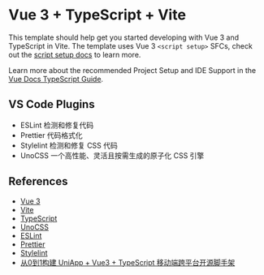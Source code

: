 # Vue 3 + TypeScript + Vite

This template should help get you started developing with Vue 3 and TypeScript in Vite. The template uses Vue 3 `<script setup>` SFCs, check out the [script setup docs](https://v3.vuejs.org/api/sfc-script-setup.html#sfc-script-setup) to learn more.

Learn more about the recommended Project Setup and IDE Support in the [Vue Docs TypeScript Guide](https://vuejs.org/guide/typescript/overview.html#project-setup).

## VS Code Plugins

- ESLint 检测和修复代码
- Prettier 代码格式化
- Stylelint 检测和修复 CSS 代码
- UnoCSS 一个高性能、灵活且按需生成的原子化 CSS 引擎

## References

- [Vue 3](https://v3.vuejs.org/)
- [Vite](https://vitejs.dev/guide/)
- [TypeScript](https://www.typescriptlang.org/)
- [UnoCSS](https://github.com/antfu/unocss)
- [ESLint](https://eslint.org/)
- [Prettier](https://prettier.io/)
- [Stylelint](https://stylelint.io/)
- [从0到1构建 UniApp + Vue3 + TypeScript 移动端跨平台开源脚手架](https://blog.csdn.net/u013737132/article/details/143222890)
